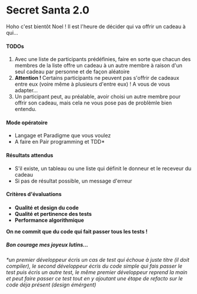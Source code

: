 <h1>Secret Santa<strong> 2.0</strong></h1>

Hoho c'est bientôt Noel ! Il est l'heure de décider qui va offrir un cadeau à qui...

<h4>TODOs</h4>

<ol>
 <li>Avec une liste de participants prédéfinies, faire en sorte que 
 chacun des membres de la liste offre un cadeau à un autre membre 
 à raison d'un seul cadeau par personne et de façon aléatoire</li>
 <li><b>Attention ! </b>Certains participants ne peuvent pas s'offrir de cadeaux entre eux (voire même à plusieurs d'entre eux) ! 
 A vous de vous adapter...</li>
 <li>Un participant peut, au préalable, avoir choisi un autre membre pour offrir son cadeau, 
 mais cela ne vous pose pas de problèmle bien entendu.</li>
</ol>

<h4>Mode opératoire</h4>

<ul>
 <li>Langage et Paradigme que vous voulez</li>
 <li>A faire en Pair programming et TDD*</li>
</ul>

<h4>Résultats attendus</h4>

<ul>
 <li>S'il existe, un tableau ou une liste qui définit le donneur et le receveur du cadeau</li>
 <li>Si pas de résultat possible, un message d'erreur</li>
</ul>

<h4>Critères d'évaluations<h4>

<ul>
 <li>Qualité et design du code</li>
 <li>Qualité et pertinence des tests</li>
 <li>Performance algorithmique</li>
</ul>

<strong>On ne commit que du code qui fait passer tous les tests !</strong>

<h5>Bon courage mes joyeux lutins...</h5>

<i>*un premier développeur écris un cas de test qui échoue à juste titre (il doit compiler), 
     le second développeur écris du code simple qui fais passer le test puis écris un autre test, le même premier développeur reprend 
     la main et peut faire passer ce test tout en y ajoutant une étape de refacto sur le code déja présent (design émérgent)</i>